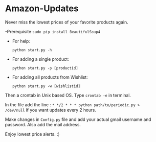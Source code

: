 # Amazon-Updates

Never miss the lowest prices of your favorite products again.

-Prerequisite 
    `sudo pip install BeautifulSoup4`
 
- For help:

    `python start.py -h`

- For adding a single product:

    `python start.py -p [productid]`



- For adding all products from Wishlist:

    `python start.py -w [wishlistid]`
  
  
Then a crontab in Unix based OS. Type `crontab -e` in terminal.

In the file add the line : `* */2 * * * python path/to/periodic.py > /dev/null`
if you want updates every 2 hours.

Make changes in `Config.py` file and add your actual gmail username and password. Also add the mail address.

Enjoy lowest price alerts. :) 
